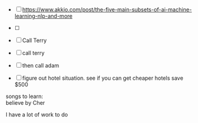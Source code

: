 - [ ] https://www.akkio.com/post/the-five-main-subsets-of-ai-machine-learning-nlp-and-more
- [ ] 
- [ ] Call Terry
- [ ] call terry
- [ ] then call adam
- [ ] figure out hotel situation.  see if you can get cheaper hotels save $500




songs to learn:  
believe by Cher

I have a lot of work to do

